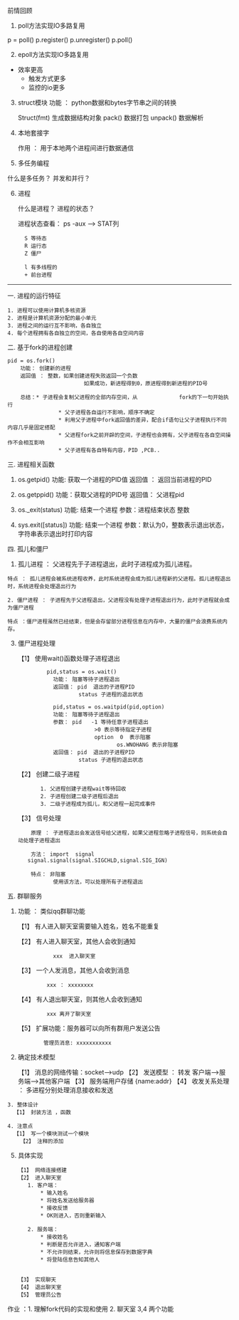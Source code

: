 前情回顾

1. poll方法实现IO多路复用

  p = poll()
	p.register()
	p.unregister()
	p.poll()

2. epoll方法实现IO多路复用

  * 效率更高
	* 触发方式更多
	* 监控的io更多

3. struct模块
   功能 ： python数据和bytes字节串之间的转换

	 Struct(fmt) 生成数据结构对象
	 pack()  数据打包
	 unpack()  数据解析

4. 本地套接字
  
	作用 ： 用于本地两个进程间进行数据通信

5. 多任务编程

  什么是多任务？
	并发和并行？

6. 进程
  
	什么是进程？
	进程的状态？

	进程状态查看： ps -aux  --> STAT列
	   
		 S 等待态
		 R 运行态
		 Z 僵尸
	   
		 l 有多线程的
		 + 前台进程
**************************************************
一. 进程的运行特征
  
	1. 进程可以使用计算机多核资源
	2. 进程是计算机资源分配的最小单元
	3. 进程之间的运行互不影响，各自独立
	4. 每个进程拥有各自独立的空间，各自使用各自空间内容

二. 基于fork的进程创建

    pid = os.fork()
		功能： 创建新的进程
		返回值 ： 整数，如果创建进程失败返回一个负数
							如果成功，新进程得到0，原进程得到新进程的PID号
    
		总结：* 子进程会复制父进程的全部内存空间，从				fork的下一句开始执行
					* 父子进程各自运行不影响，顺序不确定
					* 利用父子进程中fork返回值的差异，配合if语句让父子进程执行不同内容几乎是固定搭配
					* 父进程fork之前开辟的空间，子进程也会拥有，父子进程在各自空间操作不会相互影响
					* 父子进程有各自特有内容，PID ,PCB..

三. 进程相关函数

  1. os.getpid()
		 功能: 获取一个进程的PID值
		 返回值 ： 返回当前进程的PID 
	
  2. os.getppid()
	   功能：获取父进程的PID号
		 返回值： 父进程pid

  3. os._exit(status)
	   功能: 结束一个进程
		 参数：进程结束状态 整数
  4. sys.exit([status])
	   功能: 结束一个进程
		 参数：默认为0，整数表示退出状态，字符串表示退出时打印内容

四. 孤儿和僵尸

  1. 孤儿进程 ： 父进程先于子进程退出，此时子进程成为孤儿进程。

	特点 ： 孤儿进程会被系统进程收养，此时系统进程会成为孤儿进程新的父进程。孤儿进程退出时，系统进程会处理退出行为

	2. 僵尸进程 ： 子进程先于父进程退出，父进程没有处理子进程退出行为，此时子进程就会成为僵尸进程

	特点 ：僵尸进程虽然已经结束，但是会存留部分进程信息在内存中，大量的僵尸会浪费系统内存。

  3. 僵尸进程处理

	  【1】 使用wait()函数处理子进程退出
		     
				  pid,status = os.wait()
					功能： 阻塞等待子进程退出
					返回值： pid  退出的子进程PID
					        status 子进程的退出状态

					pid,status = os.waitpid(pid,option)
					功能： 阻塞等待子进程退出
					参数： pid   -1 等待任意子进程退出
					             >0 表示等待指定子进程
								 option  0  表示阻塞
								        os.WNOHANG 表示非阻塞
					返回值： pid  退出的子进程PID
					        status 子进程的退出状态
     
		【2】 创建二级子进程
        
				1. 父进程创建子进程wait等待回收
				2. 子进程创建二级子进程后退出
				3. 二级子进程成为孤儿，和父进程一起完成事件
    
		【3】 信号处理
		   
			 原理 ： 子进程退出会发送信号给父进程，如果父进程忽略子进程信号，则系统会自动处理子进程退出

			 方法： import  signal
			signal.signal(signal.SIGCHLD,signal.SIG_IGN)
       
			 特点： 非阻塞
			        使用该方法，可以处理所有子进程退出


五. 群聊服务

  1. 功能 ： 类似qq群聊功能

	  【1】 有人进入聊天室需要输入姓名，姓名不能重复

		【2】 有人进入聊天室，其他人会收到通知
		      
					xxx  进入聊天室
		 
		【3】 一个人发消息，其他人会收到消息
		     
				  xxx ： xxxxxxxx
		 
		【4】 有人退出聊天室，则其他人会收到通知
		     
				  xxx 离开了聊天室

		【5】 扩展功能：服务器可以向所有群用户发送公告
		     
				 管理员消息: xxxxxxxxxxx

  2. 确定技术模型
	   
		【1】 消息的网络传输：socket-->udp
		【2】 发送模型 ：
		      转发  客户端-->服务端-->其他客户端
		【3】 服务端用户存储 {name:addr}
		【4】 收发关系处理 ： 多进程分别处理消息接收和发送  
	
	3. 整体设计
	  【1】 封装方法 ，函数
	
	4. 注意点
	  【1】 写一个模块测试一个模块
		【2】 注释的添加

  5. 具体实现
	   
		 【1】 网络连接搭建
		 【2】 进入聊天室
			1. 客户端：  
				* 输入姓名
				* 将姓名发送给服务器
				* 接收反馈
				* OK则进入，否则重新输入

			2. 服务端： 
				* 接收姓名
				* 判断是否允许进入，通知客户端
				* 不允许则结束，允许则将信息保存到数据字典
				* 将登陆信息告知其他人
											  

		 【3】 实现聊天
		 【4】 退出聊天室
		 【5】 管理员公告


作业 ：1. 理解fork代码的实现和使用
       2. 聊天室 3,4 两个功能

